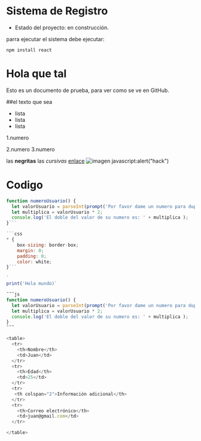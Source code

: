 <h1>Sistema de Registro</h1>

- Estado del proyecto: en construcción.

parra ejecutar el sistema debe ejecutar:

``` npm install react ```

# Hola que tal

Esto es un documento de  prueba, para ver como se ve en GitHub.

##el texto que sea

* lista
* lista
* lista

1.numero 

2.numero 
3.numero

las **negritas** las *cursivas*
[enlace](https://www.google.com)
![imagen](https://pbs.twimg.com/profile_images/869045735471896320/HkXKYwTl_400x400.jpg)
javascript:alert("hack")

# Codigo

```js
function numeroUsuario() {
  let valorUsuario = parseInt(prompt('Por favor dame un numero para duplicarlo'));
  let multiplica = valorUsuario * 2;
  console.log('El doble del valor de su numero es: ' + multiplica );
}```

```css
* {
    box-sizing: border-box;
    margin: 0;
    padding: 0;
    color: white;
}```

`
print('Hola mundo)`

˜˜˜js
function numeroUsuario() {
  let valorUsuario = parseInt(prompt('Por favor dame un numero para duplicarlo'));
  let multiplica = valorUsuario * 2;
  console.log('El doble del valor de su numero es: ' + multiplica );
}
˜˜˜

<table>
  <tr>
    <th>Nombre</th>
    <td>Juan</td>
  </tr>
  <tr>
    <th>Edad</th>
    <td>25</td>
  </tr>
  <tr>
   <th colspan="2">Información adicional</th>
  </tr>
  <tr>
    <th>Correo electrónico</th>
    <td>juan@gmail.com</td>
  </tr>

</table>
